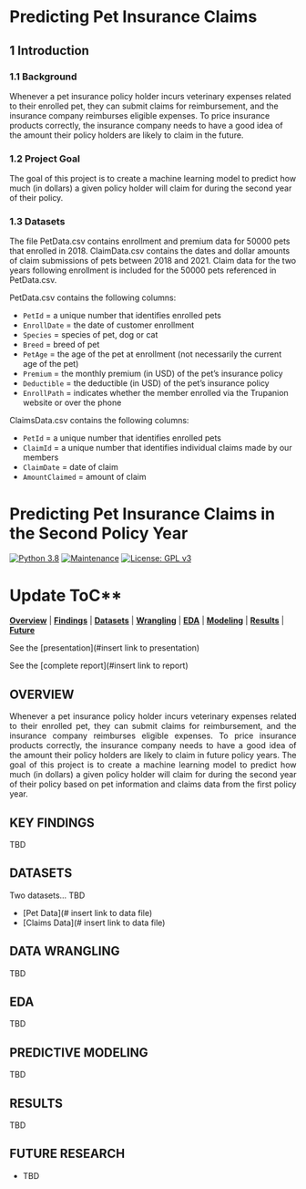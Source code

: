 # Predicting Pet Insurance Claims

## 1 Introduction

### 1.1 Background
Whenever a pet insurance policy holder incurs veterinary expenses related to their enrolled pet, they can submit claims for reimbursement, and the insurance company reimburses eligible expenses. To price insurance products correctly, the insurance company needs to have a good idea of the amount their policy holders are likely to claim in the future. 

### 1.2 Project Goal
The goal of this project is to create a machine learning model to predict how much (in dollars) a given policy holder will claim for during the second year of their policy. 

### 1.3 Datasets
The file PetData.csv contains enrollment and premium data for 50000 pets that enrolled in 2018. ClaimData.csv contains the dates and dollar amounts of claim submissions of pets between 2018 and 2021. Claim data for the two years following enrollment is included for the 50000 pets referenced in PetData.csv. 

PetData.csv contains the following columns:
* `PetId` = a unique number that identifies enrolled pets
* `EnrollDate` = the date of customer enrollment
* `Species` = species of pet, dog or cat
* `Breed` = breed of pet
* `PetAge` = the age of the pet at enrollment (not necessarily the current age of the pet)
* `Premium` = the monthly premium (in USD) of the pet’s insurance policy
* `Deductible` = the deductible (in USD) of the pet’s insurance policy 
* `EnrollPath` = indicates whether the member enrolled via the Trupanion website or over the phone

ClaimsData.csv contains the following columns:
* `PetId` = a unique number that identifies enrolled pets
* `ClaimId` = a unique number that identifies individual claims made by our members
* `ClaimDate` = date of claim
* `AmountClaimed` = amount of claim

# Predicting Pet Insurance Claims in the Second Policy Year

[![Python 3.8](https://img.shields.io/badge/python-3.8-blue.svg)](https://www.python.org/downloads/release/python-380/)
[![Maintenance](https://img.shields.io/badge/Maintained%3F-no-red.svg)](https://github.com/stevenrhart/predicting-claims/graphs/commit-activity)
[![License: GPL v3](https://img.shields.io/badge/License-GPLv3-blue.svg)](https://www.gnu.org/licenses/gpl-3.0)

# Update ToC**
**[Overview](#overview)** | **[Findings](#findings)** | **[Datasets](#data)** | **[Wrangling](#wrangling)** | **[EDA](#eda)** | **[Modeling](#model)** | **[Results](#results)** | **[Future](#future)**

See the [presentation](#insert link to presentation)

See the [complete report](#insert link to report)


## OVERVIEW <a id='overview'></a>

<p align="justify"> Whenever a pet insurance policy holder incurs veterinary expenses related to their enrolled pet, they can submit claims for reimbursement, and the insurance company reimburses eligible expenses. To price insurance products correctly, the insurance company needs to have a good idea of the amount their policy holders are likely to claim in future policy years. The goal of this project is to create a machine learning model to predict how much (in dollars) a given policy holder will claim for during the second year of their policy based on pet information and claims data from the first policy year. </p>


## KEY FINDINGS <a id = 'findings'></a>

<p align="justify">TBD </p>


## DATASETS <a id ='data'></a>

<p align = 'justify'> Two datasets... TBD</p>

- [Pet Data](# insert link to data file)
- [Claims Data](# insert link to data file)


## DATA WRANGLING <a id ='wrangling'></a>

<p align = 'justify'>TBD </p>


## EDA <a id ='eda'></a>

<p align = 'justify'>TBD </p>


## PREDICTIVE MODELING <a id ='model'></a>

<p align = 'justify'>TBD </p>


## RESULTS <a id='results'></a>

<p align = 'justify'> TBD </p>


## FUTURE RESEARCH <a id = 'future'></a>

- <p align = 'justify'>TBD</p>